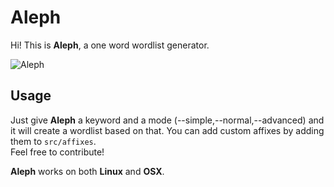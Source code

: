 # Aleph

Hi! This is **Aleph**, a one word wordlist generator.

![Aleph](http://i67.tinypic.com/9kwgfs.png)  

## Usage
Just give **Aleph** a keyword and a mode (--simple,--normal,--advanced) and it will create a wordlist based on that.
You can add custom affixes by adding them to ```src/affixes```.    
Feel free to contribute!  

**Aleph** works on both **Linux** and **OSX**.
